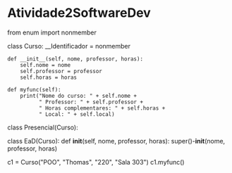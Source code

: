 # Atividade2SoftwareDev

from enum import nonmember


class Curso:
    __Identificador = nonmember

    def __init__(self, nome, professor, horas):
        self.nome = nome
        self.professor = professor
        self.horas = horas

    def myfunc(self):
        print("Nome do curso: " + self.nome +
              " Professor: " + self.professor +
              " Horas complementares: " + self.horas +
              " Local: " + self.local)

class Presencial(Curso):



class EaD(Curso):
    def __init__(self, nome, professor, horas):
        super()-__init__(nome, professor, horas)


c1 = Curso("POO", "Thomas", "220", "Sala 303")
c1.myfunc()
